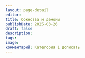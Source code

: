 ```yaml
---
layout: page-detail
editor: 
title: божества и демоны
publishDate: 2025-03-26
draft: false
description: 
tags: 
image: 
комментарий: Категория 1 дописать
---
```

